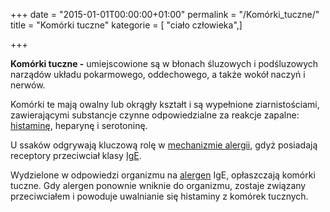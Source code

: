 +++
date = "2015-01-01T00:00:00+01:00"
permalink = "/Komórki_tuczne/"
title = "Komórki tuczne"
kategorie = [ "ciało człowieka",]

+++

**Komórki tuczne -** umiejscowione są w błonach śluzowych i podśluzowych narządów układu pokarmowego, oddechowego, a także wokół naczyń i nerwów.

Komórki te mają owalny lub okrągły kształt i są wypełnione ziarnistościami, zawierającymi substancje czynne odpowiedzialne za reakcje zapalne: [histaminę](/atopedia/Histamina "wikilink"), heparynę i serotoninę.

U ssaków odgrywają kluczową rolę w [mechanizmie alergii](/atopedia/Reakcja_alergiczna "wikilink"), gdyż posiadają receptory przeciwciał klasy [IgE](/atopedia/IgE "wikilink").

Wydzielone w odpowiedzi organizmu na [alergen](/atopedia/Alergen "wikilink") IgE, opłaszczają komórki tuczne. Gdy alergen ponownie wniknie do organizmu, zostaje związany przeciwciałem i powoduje uwalnianie się histaminy z komórek tucznych.

